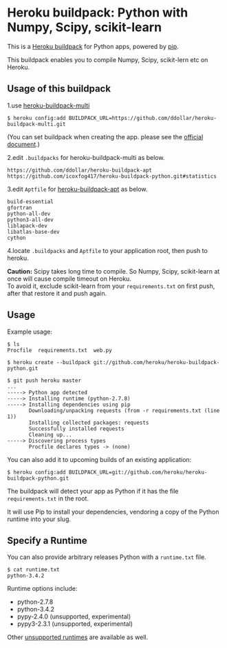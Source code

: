 Heroku buildpack: Python with Numpy, Scipy, scikit-learn
========================

This is a [Heroku buildpack](http://devcenter.heroku.com/articles/buildpacks) for Python apps, powered by [pip](http://www.pip-installer.org/).

This buildpack enables you to compile Numpy, Scipy, scikit-lern etc on Heroku.  

Usage of this buildpack 
-----

1.use [heroku-buildpack-multi](https://github.com/ddollar/heroku-buildpack-multi)  

```
$ heroku config:add BUILDPACK_URL=https://github.com/ddollar/heroku-buildpack-multi.git
```

(You can set buildpack when creating the app. please see the [official document](https://devcenter.heroku.com/articles/buildpacks).)

2.edit `.buildpacks` for heroku-buildpack-multi as below.

```   
https://github.com/ddollar/heroku-buildpack-apt
https://github.com/icoxfog417/heroku-buildpack-python.git#statistics
```
    
3.edit `Aptfile` for [heroku-buildpack-apt](https://github.com/ddollar/heroku-buildpack-apt) as below.

```
build-essential
gfortran
python-all-dev
python3-all-dev
liblapack-dev
libatlas-base-dev
cython
```

4.locate `.buildpacks` and `Aptfile` to your application root, then push to heroku.

**Caution:**
Scipy takes long time to compile. So Numpy, Scipy, scikit-learn at once will cause compile timeout on Heroku.  
To avoid it, exclude scikit-learn from your `requirements.txt` on first push, after that restore it and push again.


Usage
-----

Example usage:

    $ ls
    Procfile  requirements.txt  web.py

    $ heroku create --buildpack git://github.com/heroku/heroku-buildpack-python.git

    $ git push heroku master
    ...
    -----> Python app detected
    -----> Installing runtime (python-2.7.8)
    -----> Installing dependencies using pip
           Downloading/unpacking requests (from -r requirements.txt (line 1))
           Installing collected packages: requests
           Successfully installed requests
           Cleaning up...
    -----> Discovering process types
           Procfile declares types -> (none)

You can also add it to upcoming builds of an existing application:

    $ heroku config:add BUILDPACK_URL=git://github.com/heroku/heroku-buildpack-python.git

The buildpack will detect your app as Python if it has the file `requirements.txt` in the root.

It will use Pip to install your dependencies, vendoring a copy of the Python runtime into your slug.

Specify a Runtime
-----------------

You can also provide arbitrary releases Python with a `runtime.txt` file.

    $ cat runtime.txt
    python-3.4.2

Runtime options include:

- python-2.7.8
- python-3.4.2
- pypy-2.4.0 (unsupported, experimental)
- pypy3-2.3.1 (unsupported, experimental)

Other [unsupported runtimes](https://github.com/heroku/heroku-buildpack-python/tree/master/builds/runtimes) are available as well.
